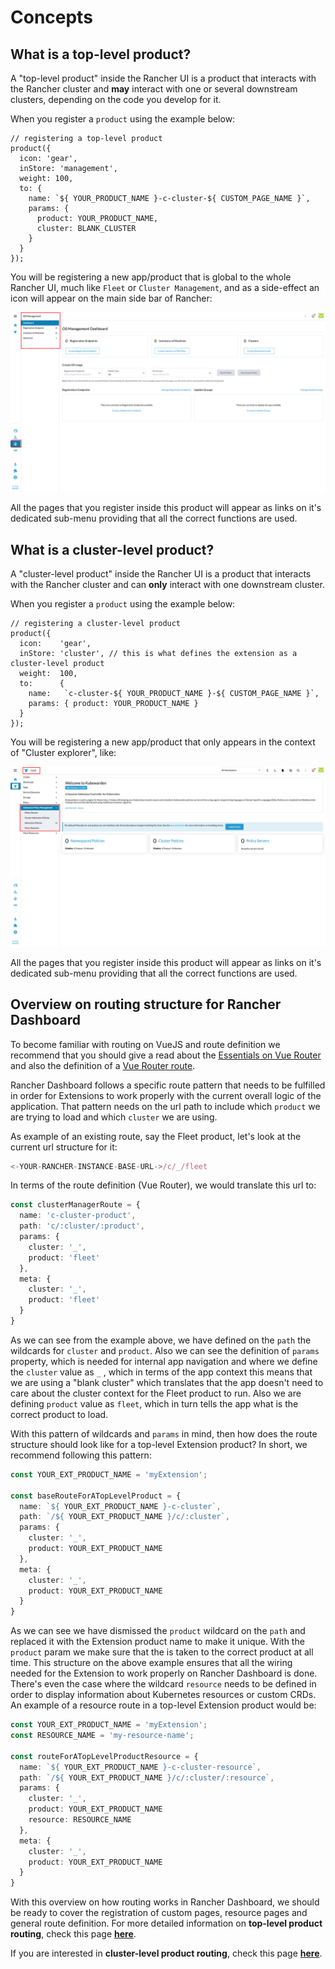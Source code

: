 # Concepts

## What is a top-level product?

A "top-level product" inside the Rancher UI is a product that interacts with the Rancher cluster and **may** interact with one or several downstream clusters, depending on the code you develop for it. 

When you register a `product` using the example below:

```
// registering a top-level product
product({
  icon: 'gear',
  inStore: 'management',
  weight: 100,
  to: {
    name: `${ YOUR_PRODUCT_NAME }-c-cluster-${ CUSTOM_PAGE_NAME }`,
    params: {
      product: YOUR_PRODUCT_NAME,
      cluster: BLANK_CLUSTER
    }
  }
});
```

You will be registering a new app/product that is global to the whole Rancher UI, much like `Fleet` or `Cluster Management`, and as a side-effect an icon will appear on the main side bar of Rancher:

![Top Level Product](../screenshots/top-level-prod.png)

All the pages that you register inside this product will appear as links on it's dedicated sub-menu providing that all the correct functions are used.

## What is a cluster-level product?

A "cluster-level product" inside the Rancher UI is a product that interacts with the Rancher cluster and can **only** interact with one downstream cluster.

When you register a `product` using the example below:

```
// registering a cluster-level product
product({
  icon:    'gear',
  inStore: 'cluster', // this is what defines the extension as a cluster-level product
  weight:  100,
  to:      {
    name:   `c-cluster-${ YOUR_PRODUCT_NAME }-${ CUSTOM_PAGE_NAME }`,
    params: { product: YOUR_PRODUCT_NAME }
  }
});
```

You will be registering a new app/product that only appears in the context of "Cluster explorer", like:

![Cluster Level Product](../screenshots/c-level-prod.png)

All the pages that you register inside this product will appear as links on it's dedicated sub-menu providing that all the correct functions are used.


## Overview on routing structure for Rancher Dashboard

To become familiar with routing on VueJS and route definition we recommend that you should give a read about the [Essentials on Vue Router](https://v3.router.vuejs.org/guide/) and also the definition of a [Vue Router route](https://v3.router.vuejs.org/api/#routes).

Rancher Dashboard follows a specific route pattern that needs to be fulfilled in order for Extensions to work properly with the current overall logic of the application. That pattern needs on the url path to include which `product` we are trying to load and which `cluster` we are using.

As example of an existing route, say the Fleet product, let's look at the current url structure for it:

```ts
<-YOUR-RANCHER-INSTANCE-BASE-URL->/c/_/fleet
```

In terms of the route definition (Vue Router), we would translate this url to:

```ts
const clusterManagerRoute = {
  name: 'c-cluster-product',
  path: 'c/:cluster/:product',
  params: {
    cluster: '_',
    product: 'fleet'
  },
  meta: {
    cluster: '_',
    product: 'fleet'
  }
}
```

As we can see from the example above, we have defined on the `path` the wildcards for `cluster` and `product`. Also we can see the definition of `params` property, which is needed for internal app navigation and where we define the `cluster` value as `_` , which in terms of the app context this means that we are using a "blank cluster" which translates that the app doesn't need to care about the cluster context for the Fleet product to run. Also we are defining `product` value as `fleet`, which in turn tells the app  what is the correct product to load.

With this pattern of wildcards and `params` in mind, then how does the route structure should look like for a top-level Extension product? In short, we recommend following this pattern:

```ts
const YOUR_EXT_PRODUCT_NAME = 'myExtension';

const baseRouteForATopLevelProduct = {
  name: `${ YOUR_EXT_PRODUCT_NAME }-c-cluster`,
  path: `/${ YOUR_EXT_PRODUCT_NAME }/c/:cluster`,
  params: {
    cluster: '_',
    product: YOUR_EXT_PRODUCT_NAME
  },
  meta: {
    cluster: '_',
    product: YOUR_EXT_PRODUCT_NAME
  }
}
```

As we can see we have dismissed the `product` wildcard on the `path` and replaced it with the Extension product name to make it unique. With the `product` param we make sure that the is taken to the correct product at all time.
This structure on the above example ensures that all the wiring needed for the Extension to work properly on Rancher Dashboard is done. There's even the case where the wildcard `resource` needs to be defined in order to display information about Kubernetes resources or custom CRDs. An example of a resource route in a top-level Extension product would be:

```ts
const YOUR_EXT_PRODUCT_NAME = 'myExtension';
const RESOURCE_NAME = 'my-resource-name';

const routeForATopLevelProductResource = {
  name: `${ YOUR_EXT_PRODUCT_NAME }-c-cluster-resource`,
  path: `/${ YOUR_EXT_PRODUCT_NAME }/c/:cluster/:resource`,
  params: {
    cluster: '_',
    product: YOUR_EXT_PRODUCT_NAME
    resource: RESOURCE_NAME
  },
  meta: {
    cluster: '_',
    product: YOUR_EXT_PRODUCT_NAME
  }
}
```

With this overview on how routing works in Rancher Dashboard, we should be ready to cover the registration of custom pages, resource pages and general route definition. For more detailed information on **top-level product routing**, check this page **[here](./nav/routing.md#routes-definition-for-an-extension-as-a-top-level-product)**.

If you are interested in **cluster-level product routing**, check this page **[here](./nav/routing.md#routes-definition-for-an-extension-as-a-cluster-level-product)**.

